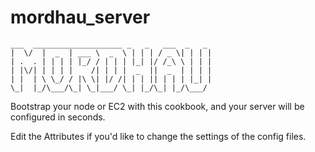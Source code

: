 # mordhau_server
```
___  ____________________ _   _   ___  _   _ 
|  \/  |  _  | ___ \  _  \ | | | / _ \| | | |
| .  . | | | | |_/ / | | | |_| |/ /_\ \ | | |
| |\/| | | | |    /| | | |  _  ||  _  | | | |
| |  | \ \_/ / |\ \| |/ /| | | || | | | |_| |
\_|  |_/\___/\_| \_|___/ \_| |_/\_| |_/\___/ 
```
Bootstrap your node or EC2 with this cookbook, and your server will be configured in seconds.

Edit the Attributes if you'd like to change the settings of the config files.
